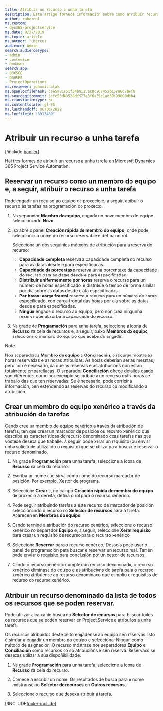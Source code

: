 ```yaml
---
title: Atribuír un recurso a unha tarefa
description: Este artigo fornece información sobre como atribuír recursos a tarefas.
author: ruhercul
ms.custom:
- dyn365-projectservice
ms.date: 9/27/2019
ms.topic: article
ms.author: ruhercul
audience: Admin
search.audienceType:
- admin
- customizer
- enduser
search.app:
- D365CE
- D365PS
- ProjectOperations
ms.reviewer: johnmichalak
ms.openlocfilehash: dae5a81c51f34b9115ac8c267452b167a6d7bef8
ms.sourcegitcommit: 6cfc50d89528df977a8f6a55c1ad39d99800d9b4
ms.translationtype: MT
ms.contentlocale: gl-ES
ms.lasthandoff: 06/03/2022
ms.locfileid: "8913480"
---
```

# <a name="assign-a-resource-to-a-task"></a>Atribuír un recurso a unha tarefa

[!include [banner](../includes/psa-now-project-operations.md)]

Hai tres formas de atribuír un recurso a unha tarefa en Microsoft Dynamics 365 Project Service Automation.

## <a name="book-a-resource-as-a-team-member-and-then-assign-the-resource-to-a-task"></a>Reservar un recurso como un membro do equipo e, a seguir, atribuír o recurso a unha tarefa

Pode engadir un recurso ao equipo de proxecto e, a seguir, atribuír o recurso ás tarefas na programación do proxecto.

1. No separador **Membro do equipo**, engada un novo membro do equipo seleccionando **Novo**. 

2. Iso abre o panel **Creación rápida de membro do equipo**, onde pode seleccionar o nome do recurso reservable e defina un rol. 

    Seleccione un dos seguintes métodos de atribución para a reserva do recurso:

    - **Capacidade completa** reserva a capacidade completa do recurso para as datas desde e para especificadas.
    - **Capacidade da porcentaxe** reserva unha porcentaxe da capacidade do recurso para as datas desde e para especificadas.
    - **Distribuír uniformemente por horas** reserva o recurso para un número de horas especificado, e distribúe o tempo de forma similar por día sobre as datas desde e ata especificadas.
    - **Por horas: carga frontal** reserva o recurso para un número de horas especificado, con carga frontal das horas por día sobre as datas desde e para especificadas.
    - **Ningún** engade o recurso ao equipo, pero non crea ningunha reserva que absorba a capacidade do recurso.

3. Na grade de **Programación** para unha tarefa, seleccione a icona de **Recurso** na cela de recursos e, a seguir, baixo **Membros do equipo**, seleccione o membro do equipo que acaba de engadir. 

> [!NOTE]
> Nos separadores **Membro do equipo** e **Conciliación**, o recurso mostra as horas reservadas e as horas atribuídas. As horas deberían ser as mesmas, pero non é necesario, xa que as reservas e as atribucións non están totalmente emparelladas. O separador **Conciliación** ofrece detalles cando son diferentes, como por exemplo se atribúe a un recurso máis horas de traballo das que ten reservadas. Se é necesario, pode corrixir a información, ben estendendo as reservas do recurso ou modificando a atribución.

## <a name="create-a-generic-team-member-through-task-assignment"></a>Crear un membro do equipo xenérico a través da atribución de tarefas

Cando cree un membro de equipo xenérico a través da atribución de tarefas, ten que crear un marcador de posición ou recurso xenérico que describa as características do recurso denominado coas tarefas nas que vostede desexa que traballe. A seguir, pode xerar un requisito (ou enviar unha solicitude utilizando o requisito) que se utiliza para buscar e reservar o recurso denominado.

1. Na grade **Programación** para unha tarefa, seleccione a icona de **Recurso** na cela do recurso.

2. Escriba un nome que sirva como nome do recurso marcador de posición. Por exemplo, Xestor de programa.

3. Seleccione **Crear** e, no campo **Creación rápida de membro do equipo** de proxecto á dereita, defina o rol para o recurso xenérico.

4. Pode seguir atribuíndo tarefas a este recurso de marcador de posición seleccionando o recurso no **Selector de recursos** para a tarefa. Aparecen en **Membros do equipo**.

5. Cando termine a atribución do recurso xenérico, seleccione o recurso xenérico no separador **Equipo** e, a seguir, seleccione **Xerar requisito** para crear un requisito de recurso para o recurso xenérico.

6. Seleccione **Reservar** para o recurso xenérico. Despois pode usar o panel de programación para buscar e reservar un recurso real. Tamén pode enviar o requisito para conclusión por un xestor de recursos.

7. Cando o recurso xenérico cumple cun recurso denominado, o recurso xenérico elimínase do equipo e as atribucións de tarefa para o recurso xenérico atribúense ao recurso denominado que cumplíu o requisitos de recurso do recurso xenérico.

## <a name="assign-a-named-resource-from-the-list-of-all-bookable-resources"></a>Atribuír un recurso denominado da lista de todos os recursos que se poden reservar.

Pode utilizar a caixa de busca no **Selector de recursos** para buscar todos os recursos que se poden reservar en Project Service e atribuílos a unha tarefa.

Os recursos atribuídos deste xeito engádense ao equipo sen reservas. Isto é similar a engadir un membro do equipo e seleccionar Ningún como método de asignación. O recurso móstrase nos separadores **Equipo** e **Conciliación** como recursos co só atribucións e sen reserva. Reservaos se desexas utilizar a súa dispoñibilidade.

1. Na grade **Programación** para unha tarefa, seleccione a icona de **Recurso** na cela do recurso.

2. Comece a escribir un nome. Os resultados de busca para o nome móstranse no **Selector de recursos** en **Outros recursos**.

3. Seleccione o recurso que desexa atribuír á tarefa.



[!INCLUDE[footer-include](../includes/footer-banner.md)]
